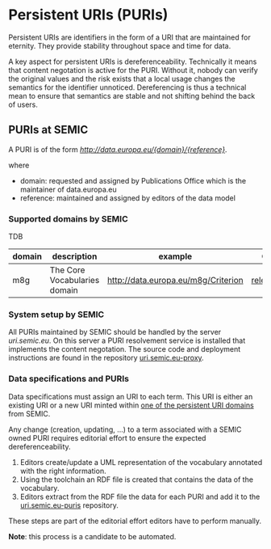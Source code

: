 # Persistent URIs (PURIs)

Persistent URIs are identifiers in the form of a URI that are maintained for eternity. 
They provide stability throughout space and time for data.

A key aspect for persistent URIs is dereferenceability.
Technically it means that content negotation is active for the PURI.
Without it, nobody can verify the original values and the risk exists that a local usage changes the semantics for the identifier unnoticed.
Dereferencing is thus a technical mean to ensure that semantics are stable and not shifting behind the back of users.


## PURIs at SEMIC

A PURI is of the form *http://data.europa.eu/{domain}/{reference}*. 

where 

 - domain: requested and assigned by Publications Office which is the maintainer of data.europa.eu
 - reference: maintained and assigned by editors of the data model


### Supported domains by SEMIC

TDB

|domain|description|example|Content|
|---|---|---|---|
|m8g| The Core Vocabularies domain | http://data.europa.eu/m8g/Criterion | [releases/m8g](https://github.com/SEMICeu/uri.semic.eu-puris/tree/main/releases/m8g) |

### System setup by SEMIC

All PURIs maintained by SEMIC should be handled by the server *uri.semic.eu*.
On this server a PURI resolvement service is installed that implements the content negotation.
The source code and deployment instructions are found in the repository [uri.semic.eu-proxy](https://github.com/SEMICeu/uri.semic.eu-proxy).


### Data specifications and PURIs

Data specifications must assign an URI to each term. 
This URI is either an existing URI or a new URI minted within [one of the persistent URI domains](#Supported-domains-by-SEMIC) from SEMIC.

Any change (creation, updating, ...) to a term associated with a SEMIC owned PURI requires editorial effort to ensure the expected dereferenceability.

1. Editors create/update a UML representation of the vocabulary annotated with the right information.
2. Using the toolchain an RDF file is created that contains the data of the vocabulary.
3. Editors extract from the RDF file the data for each PURI and add it to the  [uri.semic.eu-puris](https://github.com/SEMICeu/uri.semic.eu-puris) repository.

These steps are part of the editorial effort editors have to perform manually.

**Note**: this process is a candidate to be automated. 










